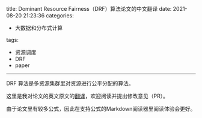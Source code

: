 title: Dominant Resource Fairness（DRF）算法论文的中文翻译
date: 2021-08-20 21:23:36
categories:
- 大数据和分布式计算

tags:
- 资源调度
- DRF
- paper
---

DRF 算法是多资源集群里对资源进行公平分配的算法。

<!-- more -->

这里是我对论文的英文原文的[翻译](https://github.com/ityuhui/drf-zh_cn/blob/main/drf-zh_cn.md)，欢迎阅读并提出修改意见（PR）。

由于论文里有较多公式，因此在支持公式的Markdown阅读器里阅读体验会更好。
